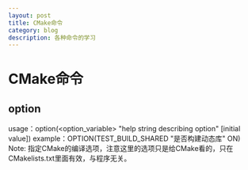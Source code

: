 ```yaml
---
layout: post
title: CMake命令
category: blog
description: 各种命令的学习
---
```


CMake命令
=========

option
-------

usage：option(<option_variable> "help string describing option" [initial value])
example：OPTION(TEST_BUILD_SHARED "是否构建动态库" ON)
Note: 指定CMake的编译选项，注意这里的选项只是给CMake看的，只在CMakelists.txt里面有效，与程序无关。
